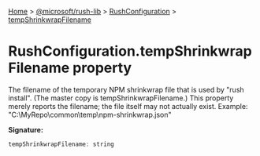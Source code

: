 [Home](./index) &gt; [@microsoft/rush-lib](rush-lib.md) &gt; [RushConfiguration](rush-lib.rushconfiguration.md) &gt; [tempShrinkwrapFilename](rush-lib.rushconfiguration.tempshrinkwrapfilename.md)

# RushConfiguration.tempShrinkwrapFilename property

The filename of the temporary NPM shrinkwrap file that is used by "rush install". (The master copy is tempShrinkwrapFilename.) This property merely reports the filename; the file itself may not actually exist. Example: "C:\\MyRepo\\common\\temp\\npm-shrinkwrap.json"

**Signature:**
```javascript
tempShrinkwrapFilename: string
```
